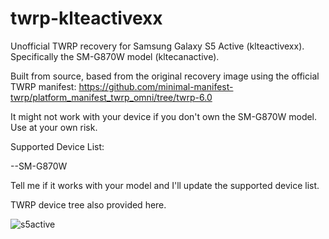# twrp-klteactivexx
Unofficial TWRP recovery for Samsung Galaxy S5 Active (klteactivexx). Specifically the SM-G870W model (kltecanactive).

Built from source, based from the original recovery image using the official TWRP manifest: https://github.com/minimal-manifest-twrp/platform_manifest_twrp_omni/tree/twrp-6.0

It might not work with your device if you don't own the SM-G870W model. Use at your own risk.

Supported Device List:

--SM-G870W

Tell me if it works with your model and I'll update the supported device list.

TWRP device tree also provided here.

![s5active](https://github.com/user-attachments/assets/b3f28f2f-cc4c-4186-aa8a-76f8df5e0a6f)
